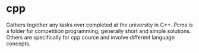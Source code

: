 # cpp
Gathers together any tasks ever completed at the university in C++.
Pcms is a folder for competition programming, generally short and simple solutions.
Others are specifically for cpp cource and involve different language concepts.
